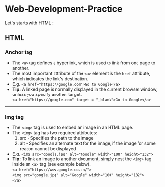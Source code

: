 # Web-Development-Practice

Let's starts with HTML :

## HTML

### Anchor tag
- The `<a>` tag defines a hyperlink, which is used to link from one page to another. <br>
- The most important attribute of the `<a>` element is the `href` attribute, which indicates the link's destination. <br>
- E.g. `<a href="https://google.com">Go to Google</a>` <br>
- **Tip:** A linked page is normally displayed in the current browser window, unless you specify another target. <br>
 `<a href="https://google.com" target = "_blank">Go to Google</a>`
 
 ---
 
 ### Img tag
- The `<img>` tag is used to embed an image in an HTML page. <br>
- The `<img>` tag has two required attributes: <br>
   1. src - Specifies the path to the image 
   2. alt - Specifies an alternate text for the image, if the image for some reason cannot be displayed
- E.g. `<img src="google.jpg" alt="Google" width="100" height="132">`
-  **Tip:** To link an image to another document, simply nest the `<img>` tag inside an `<a>` tag (see example below). <br>
   `<a href="https://www.google.co.in/">` <br>
    `<img src="google.jpg" alt="Google" width="100" height="132">` <br>
    `</a>`
